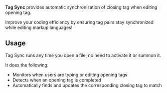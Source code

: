 **Tag Sync** provides automatic synchronisation of closing tag when editing opening tag.

Improve your coding efficiency by ensuring tag pairs stay synchronized while editing markup languages!


## Usage

Tag Sync runs any time you open a file, no need to activate it or summon it.

It does the following:

- Monitors when users are typing or editing opening tags
- Detects when an opening tag is completed
- Automatically finds and updates the corresponding closing tag to match
